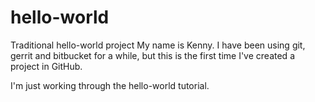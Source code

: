 # hello-world
Traditional hello-world project
My name is Kenny.  I have been using git, gerrit and bitbucket for a while,
but this is the first time I've created a project in GitHub.

I'm just working through the hello-world tutorial.

